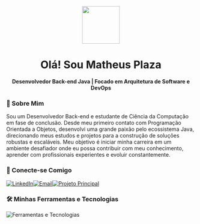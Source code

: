 <div id="header" align="center">
  <img src="https://media.giphy.com/media/M9gbBd9nbDrOTu1Mqx/giphy.gif" width="100"/>
  <h1>Olá! Sou Matheus Plaza</h1>
  <p><strong>Desenvolvedor Back-end Java | Focado em Arquitetura de Software e DevOps</strong></p>
</div>

<div id="about" align="left">
  <h3>📄 Sobre Mim</h3>
  <p>
    Sou um Desenvolvedor Back-end e estudante de Ciência da Computação em fase de conclusão. Desde meu primeiro contato com Programação Orientada a Objetos, desenvolvi uma grande paixão pelo ecossistema Java, direcionando meus estudos e projetos para a construção de soluções robustas e escaláveis. Meu objetivo é iniciar minha carreira em um ambiente desafiador onde eu possa contribuir com meu conhecimento, aprender com profissionais experientes e evoluir constantemente.
  </p>
</div>

<div id="social" align="left">
  <h3>🤝 Conecte-se Comigo</h3>
  <a href="https://www.linkedin.com/in/matheus-plaza-3424aa267" target="_blank"><img src="https://img.shields.io/badge/LinkedIn-0077B5?style=for-the-badge&logo=linkedin&logoColor=white" alt="LinkedIn"/></a><a href="mailto:matheusplaza@alunos.utfpr.edu.br"><img src="https://img.shields.io/badge/Email-D14836?style=for-the-badge&logo=gmail&logoColor=white" alt="Email"/></a><a href="https://github.com/matheus-plaza/libraryAPI" target="_blank"><img src="https://img.shields.io/badge/Meu%20Projeto%20Principal-000000?style=for-the-badge&logo=github&logoColor=white" alt="Projeto Principal"/></a>
</div>

<div id="tech" align="left">
  <h3>🛠️ Minhas Ferramentas e Tecnologias</h3>
  <p>
    <img src="https://skillicons.dev/icons?i=java,spring,angular,docker,maven,hibernate,postgres,mysql,postman,linux,git,gitlab" alt="Ferramentas e Tecnologias"/>
 </p>
